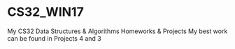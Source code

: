 # CS32_WIN17
My CS32 Data Structures &amp; Algorithms Homeworks &amp; Projects
My best work can be found in Projects 4 and 3
